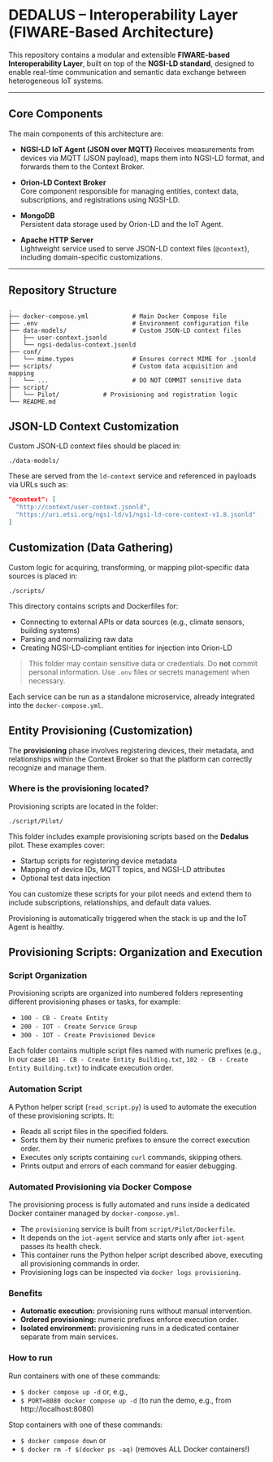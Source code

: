 # DEDALUS – Interoperability Layer (FIWARE-Based Architecture)

This repository contains a modular and extensible **FIWARE-based Interoperability Layer**, built on top of the **NGSI-LD standard**, designed to enable real-time communication and semantic data exchange between heterogeneous IoT systems.

---

## Core Components

The main components of this architecture are:

- **NGSI-LD IoT Agent (JSON over MQTT)** 
  Receives measurements from devices via MQTT (JSON payload), maps them into NGSI-LD format, and forwards them to the Context Broker.

- **Orion-LD Context Broker**  
  Core component responsible for managing entities, context data, subscriptions, and registrations using NGSI-LD.

- **MongoDB**  
  Persistent data storage used by Orion-LD and the IoT Agent.

- **Apache HTTP Server**  
  Lightweight service used to serve JSON-LD context files (`@context`), including domain-specific customizations.

---

##  Repository Structure

```text
.
├── docker-compose.yml            # Main Docker Compose file
├── .env                          # Environment configuration file
├── data-models/                  # Custom JSON-LD context files
│   ├── user-context.jsonld
│   └── ngsi-dedalus-context.jsonld
├── conf/
│   └── mime.types                # Ensures correct MIME for .jsonld
├── scripts/                      # Custom data acquisition and mapping 
│   └── ...                       # DO NOT COMMIT sensitive data
├── script/
│   └── Pilot/            # Provisioning and registration logic
└── README.md
```

## JSON-LD Context Customization

Custom JSON-LD context files should be placed in:

```plaintext
./data-models/
```

These are served from the `ld-context` service and referenced in payloads via URLs such as:

```json
"@context": [
  "http://context/user-context.jsonld",
  "https://uri.etsi.org/ngsi-ld/v1/ngsi-ld-core-context-v1.8.jsonld"
]
```

## Customization (Data Gathering)

Custom logic for acquiring, transforming, or mapping pilot-specific data sources is placed in:
```plaintext
./scripts/
```


This directory contains scripts and Dockerfiles for:

- Connecting to external APIs or data sources (e.g., climate sensors, building systems)
- Parsing and normalizing raw data
- Creating NGSI-LD-compliant entities for injection into Orion-LD

> This folder may contain sensitive data or credentials. Do **not** commit personal information. Use `.env` files or secrets management when necessary.

Each service can be run as a standalone microservice, already integrated into the `docker-compose.yml`.

## Entity Provisioning (Customization)

The **provisioning** phase involves registering devices, their metadata, and relationships within the Context Broker so that the platform can correctly recognize and manage them.

### Where is the provisioning located?

Provisioning scripts are located in the folder:


```plaintext
./script/Pilot/
```

This folder includes example provisioning scripts based on the **Dedalus** pilot. These examples cover:

- Startup scripts for registering device metadata
- Mapping of device IDs, MQTT topics, and NGSI-LD attributes
- Optional test data injection

You can customize these scripts for your pilot needs and extend them to include subscriptions, relationships, and default data values.

Provisioning is automatically triggered when the stack is up and the IoT Agent is healthy.

## Provisioning Scripts: Organization and Execution

### Script Organization

Provisioning scripts are organized into numbered folders representing different provisioning phases or tasks, for example:

- `100 - CB - Create Entity`
- `200 - IOT - Create Service Group`
- `300 - IOT - Create Provisioned Device`

Each folder contains multiple script files named with numeric prefixes (e.g., In our case `101 - CB - Create Entity Building.txt`, `102 - CB - Create Entity Building.txt`) to indicate execution order.

### Automation Script

A Python helper script (`read_script.py`) is used to automate the execution of these provisioning scripts. It:

- Reads all script files in the specified folders.
- Sorts them by their numeric prefixes to ensure the correct execution order.
- Executes only scripts containing `curl` commands, skipping others.
- Prints output and errors of each command for easier debugging.

### Automated Provisioning via Docker Compose

The provisioning process is fully automated and runs inside a dedicated Docker container managed by `docker-compose.yml`.

- The `provisioning` service is built from `script/Pilot/Dockerfile`.
- It depends on the `iot-agent` service and starts only after `iot-agent` passes its health check.
- This container runs the Python helper script described above, executing all provisioning commands in order.
- Provisioning logs can be inspected via `docker logs provisioning`.

### Benefits

- **Automatic execution:** provisioning runs without manual intervention.
- **Ordered provisioning:** numeric prefixes enforce execution order.
- **Isolated environment:** provisioning runs in a dedicated container separate from main services.

### How to run 
Run containers with one of these commands:
- `$ docker compose up -d` or, e.g.,
- `$ PORT=8080 docker compose up -d` (to run the demo, e.g., from http://localhost:8080)

Stop containers with one of these commands:
- `$ docker compose down` or
- `$ docker rm -f $(docker ps -aq)` (removes ALL Docker containers!)
